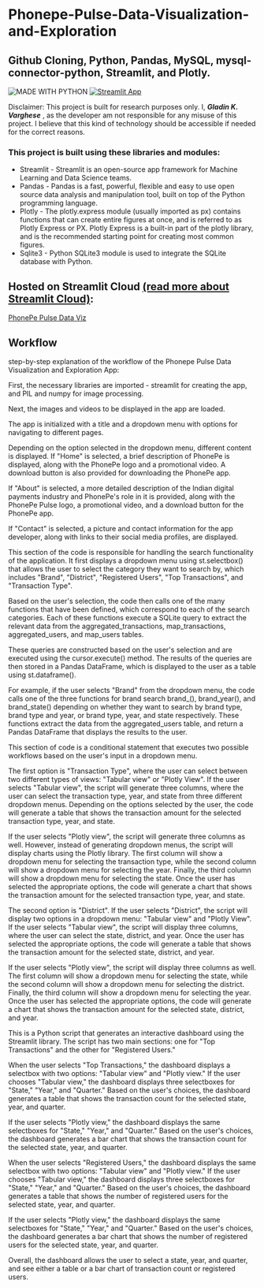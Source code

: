 # Phonepe-Pulse-Data-Visualization-and-Exploration

## Github Cloning, Python, Pandas, MySQL, mysql-connector-python, Streamlit, and Plotly.

![MADE WITH PYTHON](http://ForTheBadge.com/images/badges/made-with-python.svg)  [![Streamlit App](https://static.streamlit.io/badges/streamlit_badge_black_white.svg)](https://gladinv-phonepe-pulse-data-visualization-and-explor-main-d3nkr9.streamlit.app/)

Disclaimer: This project is built for research purposes only. I, ***Gladin K. Varghese*** , as the developer am not responsible for any misuse of this project. I believe that this kind of technology should be accessible if needed for the correct reasons.
  
 ### This project is built using these libraries and modules:
 * Streamlit - Streamlit is an open-source app framework for Machine Learning and Data Science teams.
 * Pandas - Pandas is a fast, powerful, flexible and easy to use open source data analysis and manipulation tool, built on top of the Python programming language.
 * Plotly - The plotly.express module (usually imported as px) contains functions that can create entire figures at once, and is referred to as Plotly Express or PX. Plotly Express is a built-in part of the plotly library, and is the recommended starting point for creating most common figures.
 * Sqlite3 - Python SQLite3 module is used to integrate the SQLite database with Python.

## Hosted on Streamlit Cloud [(read more about Streamlit Cloud)](https://streamlit.io/cloud):
[PhonePe Pulse Data Viz](https://gladinv-phonepe-pulse-data-visualization-and-explor-main-d3nkr9.streamlit.app/)

## Workflow
step-by-step explanation of the workflow of the Phonepe Pulse Data Visualization and Exploration App:

First, the necessary libraries are imported - streamlit for creating the app, and PIL and numpy for image processing.

Next, the images and videos to be displayed in the app are loaded.

The app is initialized with a title and a dropdown menu with options for navigating to different pages.

Depending on the option selected in the dropdown menu, different content is displayed.
If "Home" is selected, a brief description of PhonePe is displayed, along with the PhonePe logo and a promotional video. A download button is also provided for downloading the PhonePe app.

If "About" is selected, a more detailed description of the Indian digital payments industry and PhonePe's role in it is provided, along with the PhonePe Pulse logo, a promotional video, and a download button for the PhonePe app.

If "Contact" is selected, a picture and contact information for the app developer, along with links to their social media profiles, are displayed.

This section of the code is responsible for handling the search functionality of the application. It first displays a dropdown menu using st.selectbox() that allows the user to select the category they want to search by, which includes "Brand", "District", "Registered Users", "Top Transactions", and "Transaction Type".

Based on the user's selection, the code then calls one of the many functions that have been defined, which correspond to each of the search categories. Each of these functions execute a SQLite query to extract the relevant data from the aggregated_transactions, map_transactions, aggregated_users, and map_users tables.

These queries are constructed based on the user's selection and are executed using the cursor.execute() method. The results of the queries are then stored in a Pandas DataFrame, which is displayed to the user as a table using st.dataframe().

For example, if the user selects "Brand" from the dropdown menu, the code calls one of the three functions for brand search brand_(), brand_year(), and brand_state() depending on whether they want to search by brand type, brand type and year, or brand type, year, and state respectively. These functions extract the data from the aggregated_users table, and return a Pandas DataFrame that displays the results to the user.

This section of code is a conditional statement that executes two possible workflows based on the user's input in a dropdown menu.

The first option is "Transaction Type", where the user can select between two different types of views: "Tabular view" or "Plotly View". If the user selects "Tabular view", the script will generate three columns, where the user can select the transaction type, year, and state from three different dropdown menus. Depending on the options selected by the user, the code will generate a table that shows the transaction amount for the selected transaction type, year, and state.

If the user selects "Plotly view", the script will generate three columns as well. However, instead of generating dropdown menus, the script will display charts using the Plotly library. The first column will show a dropdown menu for selecting the transaction type, while the second column will show a dropdown menu for selecting the year. Finally, the third column will show a dropdown menu for selecting the state. Once the user has selected the appropriate options, the code will generate a chart that shows the transaction amount for the selected transaction type, year, and state.

The second option is "District". If the user selects "District", the script will display two options in a dropdown menu: "Tabular view" and "Plotly View". If the user selects "Tabular view", the script will display three columns, where the user can select the state, district, and year. Once the user has selected the appropriate options, the code will generate a table that shows the transaction amount for the selected state, district, and year.

If the user selects "Plotly view", the script will display three columns as well. The first column will show a dropdown menu for selecting the state, while the second column will show a dropdown menu for selecting the district. Finally, the third column will show a dropdown menu for selecting the year. Once the user has selected the appropriate options, the code will generate a chart that shows the transaction amount for the selected state, district, and year.

This is a Python script that generates an interactive dashboard using the Streamlit library. The script has two main sections: one for "Top Transactions" and the other for "Registered Users."

When the user selects "Top Transactions," the dashboard displays a selectbox with two options: "Tabular view" and "Plotly view." If the user chooses "Tabular view," the dashboard displays three selectboxes for "State," "Year," and "Quarter." Based on the user's choices, the dashboard generates a table that shows the transaction count for the selected state, year, and quarter.

If the user selects "Plotly view," the dashboard displays the same selectboxes for "State," "Year," and "Quarter." Based on the user's choices, the dashboard generates a bar chart that shows the transaction count for the selected state, year, and quarter.

When the user selects "Registered Users," the dashboard displays the same selectbox with two options: "Tabular view" and "Plotly view." If the user chooses "Tabular view," the dashboard displays three selectboxes for "State," "Year," and "Quarter." Based on the user's choices, the dashboard generates a table that shows the number of registered users for the selected state, year, and quarter.

If the user selects "Plotly view," the dashboard displays the same selectboxes for "State," "Year," and "Quarter." Based on the user's choices, the dashboard generates a bar chart that shows the number of registered users for the selected state, year, and quarter.

Overall, the dashboard allows the user to select a state, year, and quarter, and see either a table or a bar chart of transaction count or registered users.
